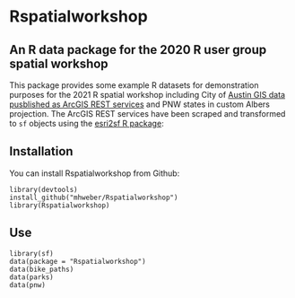 # Rspatialworkshop
## An R data package for the 2020 R user group spatial workshop

This package provides some example R datasets for demonstration purposes for the 2021 R spatial workshop including City of [Austin GIS data pusblished as ArcGIS REST services](http://www.arcgis.com/home/search.html?q=owner%3A%22CTM.Publisher%22) and PNW states in custom Albers projection. The ArcGIS REST services have been scraped and transformed to `sf` objects using the [esri2sf R package](https://github.com/yonghah/esri2sf):


## Installation
You can install Rspatialworkshop from Github:
```
library(devtools)
install_github("mhweber/Rspatialworkshop")
library(Rspatialworkshop)
```

## Use
```
library(sf)
data(package = "Rspatialworkshop")
data(bike_paths)
data(parks)
data(pnw)
```

